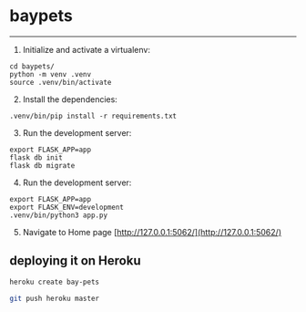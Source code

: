# baypets
-------------


1. Initialize and activate a virtualenv:
```
cd baypets/
python -m venv .venv
source .venv/bin/activate
```

2. Install the dependencies:
```
.venv/bin/pip install -r requirements.txt
```

3. Run the development server:
```
export FLASK_APP=app
flask db init
flask db migrate
```
4. Run the development server:
```
export FLASK_APP=app
export FLASK_ENV=development
.venv/bin/python3 app.py
```

5. Navigate to Home page [http://127.0.0.1:5062/](http://127.0.0.1:5062/)


## deploying it on Heroku

```bash
heroku create bay-pets

git push heroku master
```
